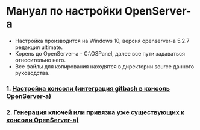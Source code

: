 # Мануал по настройки OpenServer-а
* Настройка производится на Windows 10, версия openserver-а 5.2.7 редакция ultimate.
* Корень до OpenServer-а - C:\OSPanel\, далее все пути задаваться относительно него.
* Все файлы для копирования находятся в директории source данного руководства.

### 1. [Настройка консоли (интеграция gitbash в консоль OpenServer-а)](CONSOLE.md)
### 2. [Генерация ключей или привязка уже существующих к консоли OpenServer-a)](SSH-KEY.md)


    


